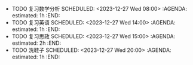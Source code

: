 - TODO 复习数学分析
  SCHEDULED: <2023-12-27 Wed 08:00>
  :AGENDA:
  estimated: 1h
  :END:
- TODO 复习英语
  SCHEDULED: <2023-12-27 Wed 14:00>
  :AGENDA:
  estimated: 1h
  :END:
- TODO 复习思政
  SCHEDULED: <2023-12-27 Wed 15:00>
  :AGENDA:
  estimated: 2h
  :END:
- TODO 洗鞋子
  SCHEDULED: <2023-12-27 Wed 20:00>
  :AGENDA:
  estimated: 1h
  :END:
